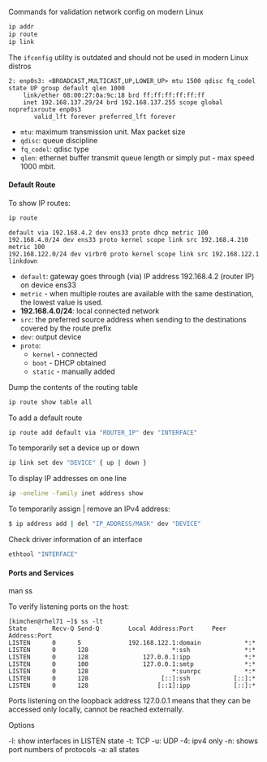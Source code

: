 
Commands for validation network config on modern Linux

``` BASH
ip addr
ip route
ip link
```

The `ifconfig` utility is outdated and should not be used in modern Linux distros

```
2: enp0s3: <BROADCAST,MULTICAST,UP,LOWER_UP> mtu 1500 qdisc fq_codel state UP group default qlen 1000
    link/ether 08:00:27:0a:9c:18 brd ff:ff:ff:ff:ff:ff
    inet 192.168.137.29/24 brd 192.168.137.255 scope global noprefixroute enp0s3
       valid_lft forever preferred_lft forever

```

- `mtu`: maximum transmission unit. Max packet size
- `qdisc`: queue discipline
- `fq_codel`: qdisc type
- `qlen`: ethernet buffer transmit queue length or simply put - max speed 1000 mbit.

#### Default Route

To show IP routes:

``` bash
ip route
```

```[root@server1 ~]# ip route show
default via 192.168.4.2 dev ens33 proto dhcp metric 100
192.168.4.0/24 dev ens33 proto kernel scope link src 192.168.4.210
metric 100
192.168.122.0/24 dev virbr0 proto kernel scope link src 192.168.122.1
linkdown
```

- `default`: gateway goes through (via) IP address 192.168.4.2 (router IP) on device ens33
- `metric` - when multiple routes are available with the same destination, the lowest value is used.
- **192.168.4.0/24**: local connected network
- `src`: the preferred source address when sending to the destinations covered by the route prefix
- `dev`: output device
- `proto`:
	* `kernel` - connected
	* `boot` - DHCP obtained
	* `static` - manually added

Dump the contents of the routing table

``` bash
ip route show table all
```

To add a default route

``` bash
ip route add default via "ROUTER_IP" dev "INTERFACE"
```

To temporarily set a device up or down

``` bash
ip link set dev "DEVICE" { up | down }
```

To display IP addresses on one line

``` bash
ip -oneline -family inet address show
```

To temporarily assign | remove an IPv4 address:

``` bash
$ ip address add | del "IP_ADDRESS/MASK" dev "DEVICE"
```

Check driver information of an interface

``` bash
ethtool "INTERFACE"
```

#### Ports and Services

man ss

To verify listening ports on the host:

```
[kimchen@rhel71 ~]$ ss -lt
State       Recv-Q Send-Q        Local Address:Port     Peer Address:Port
LISTEN      0      5             192.168.122.1:domain            *:*
LISTEN      0      128                       *:ssh               *:*
LISTEN      0      128               127.0.0.1:ipp               *:*
LISTEN      0      100               127.0.0.1:smtp              *:*
LISTEN      0      128                       *:sunrpc            *:*
LISTEN      0      128                    [::]:ssh            [::]:*
LISTEN      0      128                   [::1]:ipp            [::]:*
```

Ports listening on the loopback address 127.0.0.1 means that they can be accessed only locally, cannot be reached externally.

Options

-l: show interfaces in LISTEN state
-t: TCP
-u: UDP
-4: ipv4 only
-n: shows port numbers of protocols
-a: all states
